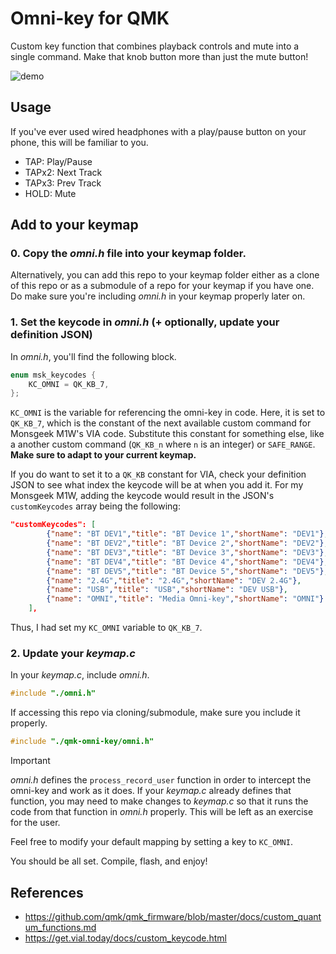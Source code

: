 # Omni-key for QMK

Custom key function that combines playback controls and mute into a single command. Make that knob button more than just the mute button!

![demo](https://github.com/user-attachments/assets/9ea2e0b5-28e6-4496-b11c-2e440a044a4d)

## Usage

If you've ever used wired headphones with a play/pause button on your phone, this will be familiar to you.

- TAP: Play/Pause
- TAPx2: Next Track
- TAPx3: Prev Track
- HOLD: Mute

## Add to your keymap

### 0. Copy the _omni.h_ file into your keymap folder.

Alternatively, you can add this repo to your keymap folder either as a clone of this repo or as a submodule of a repo for your keymap if you have one. Do make sure you're including _omni.h_ in your keymap properly later on.

### 1. Set the keycode in _omni.h_ (+ optionally, update your definition JSON)

In _omni.h_, you'll find the following block.

```C
enum msk_keycodes {
    KC_OMNI = QK_KB_7,
};
```

`KC_OMNI` is the variable for referencing the omni-key in code. Here, it is set to `QK_KB_7`, which is the constant of the next available custom command for Monsgeek M1W's VIA code. Substitute this constant for something else, like a another custom command (`QK_KB_n` where `n` is an integer) or `SAFE_RANGE`. **Make sure to adapt to your current keymap.**

If you do want to set it to a `QK_KB` constant for VIA, check your definition JSON to see what index the keycode will be at when you add it. For my Monsgeek M1W, adding the keycode would result in the JSON's `customKeycodes` array being the following:

```JSON
"customKeycodes": [
        {"name": "BT DEV1","title": "BT Device 1","shortName": "DEV1"},
        {"name": "BT DEV2","title": "BT Device 2","shortName": "DEV2"},
        {"name": "BT DEV3","title": "BT Device 3","shortName": "DEV3"},
        {"name": "BT DEV4","title": "BT Device 4","shortName": "DEV4"},
        {"name": "BT DEV5","title": "BT Device 5","shortName": "DEV5"},
        {"name": "2.4G","title": "2.4G","shortName": "DEV 2.4G"},
        {"name": "USB","title": "USB","shortName": "DEV USB"},
        {"name": "OMNI","title": "Media Omni-key","shortName": "OMNI"} // my added line //
    ],
```

Thus, I had set my `KC_OMNI` variable to `QK_KB_7`.

### 2. Update your _keymap.c_

In your _keymap.c_, include _omni.h_.

```c
#include "./omni.h"
```

If accessing this repo via cloning/submodule, make sure you include it properly.

```c
#include "./qmk-omni-key/omni.h"
```

> [!IMPORTANT]  
> _omni.h_ defines the `process_record_user` function in order to intercept the omni-key and work as it does. If your _keymap.c_ already defines that function, you may need to make changes to *keymap.c* so that it runs the code from that function in _omni.h_ properly. This will be left as an exercise for the user.

Feel free to modify your default mapping by setting a key to `KC_OMNI`.

You should be all set. Compile, flash, and enjoy!

## References

- https://github.com/qmk/qmk_firmware/blob/master/docs/custom_quantum_functions.md
- https://get.vial.today/docs/custom_keycode.html
